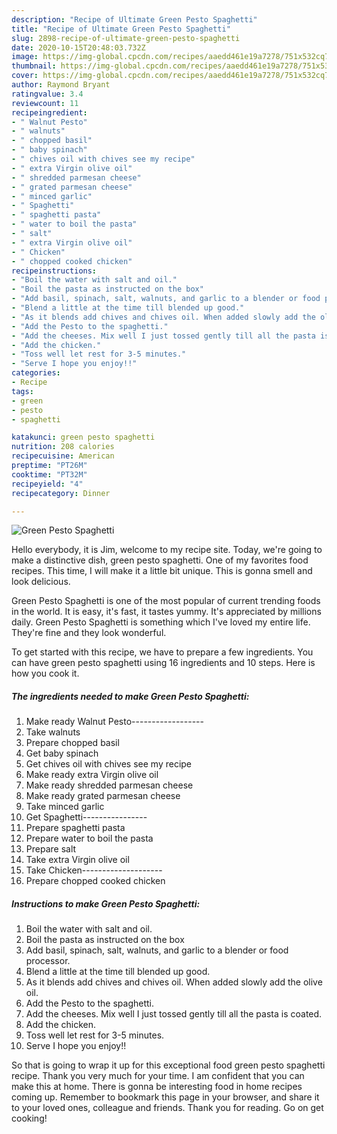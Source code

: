 ```yaml
---
description: "Recipe of Ultimate Green Pesto Spaghetti"
title: "Recipe of Ultimate Green Pesto Spaghetti"
slug: 2898-recipe-of-ultimate-green-pesto-spaghetti
date: 2020-10-15T20:48:03.732Z
image: https://img-global.cpcdn.com/recipes/aaedd461e19a7278/751x532cq70/green-pesto-spaghetti-recipe-main-photo.jpg
thumbnail: https://img-global.cpcdn.com/recipes/aaedd461e19a7278/751x532cq70/green-pesto-spaghetti-recipe-main-photo.jpg
cover: https://img-global.cpcdn.com/recipes/aaedd461e19a7278/751x532cq70/green-pesto-spaghetti-recipe-main-photo.jpg
author: Raymond Bryant
ratingvalue: 3.4
reviewcount: 11
recipeingredient:
- " Walnut Pesto"
- " walnuts"
- " chopped basil"
- " baby spinach"
- " chives oil with chives see my recipe"
- " extra Virgin olive oil"
- " shredded parmesan cheese"
- " grated parmesan cheese"
- " minced garlic"
- " Spaghetti"
- " spaghetti pasta"
- " water to boil the pasta"
- " salt"
- " extra Virgin olive oil"
- " Chicken"
- " chopped cooked chicken"
recipeinstructions:
- "Boil the water with salt and oil."
- "Boil the pasta as instructed on the box"
- "Add basil, spinach, salt, walnuts, and garlic to a blender or food processor."
- "Blend a little at the time till blended up good."
- "As it blends add chives and chives oil. When added slowly add the olive oil."
- "Add the Pesto to the spaghetti."
- "Add the cheeses. Mix well I just tossed gently till all the pasta is coated."
- "Add the chicken."
- "Toss well let rest for 3-5 minutes."
- "Serve I hope you enjoy!!"
categories:
- Recipe
tags:
- green
- pesto
- spaghetti

katakunci: green pesto spaghetti 
nutrition: 208 calories
recipecuisine: American
preptime: "PT26M"
cooktime: "PT32M"
recipeyield: "4"
recipecategory: Dinner

---
```



![Green Pesto Spaghetti](https://img-global.cpcdn.com/recipes/aaedd461e19a7278/751x532cq70/green-pesto-spaghetti-recipe-main-photo.jpg)

Hello everybody, it is Jim, welcome to my recipe site. Today, we're going to make a distinctive dish, green pesto spaghetti. One of my favorites food recipes. This time, I will make it a little bit unique. This is gonna smell and look delicious.



Green Pesto Spaghetti is one of the most popular of current trending foods in the world. It is easy, it's fast, it tastes yummy. It's appreciated by millions daily. Green Pesto Spaghetti is something which I've loved my entire life. They're fine and they look wonderful.


To get started with this recipe, we have to prepare a few ingredients. You can have green pesto spaghetti using 16 ingredients and 10 steps. Here is how you cook it.

<!--inarticleads1-->

##### The ingredients needed to make Green Pesto Spaghetti:

1. Make ready  Walnut Pesto------------------
1. Take  walnuts
1. Prepare  chopped basil
1. Get  baby spinach
1. Get  chives oil with chives see my recipe
1. Make ready  extra Virgin olive oil
1. Make ready  shredded parmesan cheese
1. Make ready  grated parmesan cheese
1. Take  minced garlic
1. Get  Spaghetti----------------
1. Prepare  spaghetti pasta
1. Prepare  water to boil the pasta
1. Prepare  salt
1. Take  extra Virgin olive oil
1. Take  Chicken--------------------
1. Prepare  chopped cooked chicken




<!--inarticleads2-->

##### Instructions to make Green Pesto Spaghetti:

1. Boil the water with salt and oil.
1. Boil the pasta as instructed on the box
1. Add basil, spinach, salt, walnuts, and garlic to a blender or food processor.
1. Blend a little at the time till blended up good.
1. As it blends add chives and chives oil. When added slowly add the olive oil.
1. Add the Pesto to the spaghetti.
1. Add the cheeses. Mix well I just tossed gently till all the pasta is coated.
1. Add the chicken.
1. Toss well let rest for 3-5 minutes.
1. Serve I hope you enjoy!!




So that is going to wrap it up for this exceptional food green pesto spaghetti recipe. Thank you very much for your time. I am confident that you can make this at home. There is gonna be interesting food in home recipes coming up. Remember to bookmark this page in your browser, and share it to your loved ones, colleague and friends. Thank you for reading. Go on get cooking!
